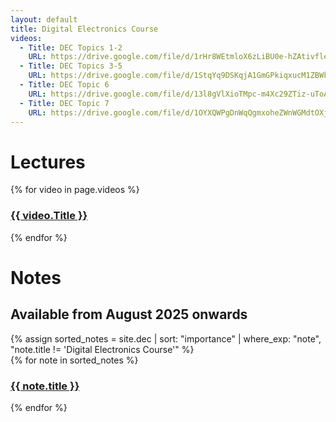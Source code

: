 ```yaml
---
layout: default
title: Digital Electronics Course
videos:
  - Title: DEC Topics 1-2
    URL: https://drive.google.com/file/d/1rHr8WEtmloX6zLiBU0e-hZAtivfleRSr/view?usp=sharing
  - Title: DEC Topics 3-5
    URL: https://drive.google.com/file/d/1StqYq9DSKqjA1GmGPkiqxucM1ZBWknlc/view?usp=sharing
  - Title: DEC Topic 6
    URL: https://drive.google.com/file/d/13l8gVlXioTMpc-m4Xc29ZTiz-uToAY6F/view?usp=sharing
  - Title: DEC Topic 7
    URL: https://drive.google.com/file/d/1OYXQWPgDnWqQgmxoheZWnWGMdtOXj2Hz/view?usp=sharing
---
```

<style>
  .video-gallery {
    display: flex;
    flex-wrap: wrap;
    gap: 20px;
  }

  .video-item {
    width: 200px;
    text-align: center;
  }

  .video-item img {
    width: 100%;
    border-radius: 8px;
    transition: transform 0.3s;
  }

  .video-item img:hover {
    transform: scale(1.05);
  }
</style>

<h1>Lectures</h1>
<div class="card-container">
  {% for video in page.videos %}
    <div class="card dec-lecture">
      <a href="{{ video.URL }}">
          <!-- Replace with a thumbnail generator or a default image -->
          <!--<img src="/path/to/default-thumbnail.jpg" alt="{{ file.name }} Thumbnail">-->
        <h3>{{ video.Title }}</h3>
      </a>
    </div>
  {% endfor %}
</div>

<h1>Notes</h1>
<h2>Available from August 2025 onwards</h2>
{% assign sorted_notes = site.dec | sort: "importance" | where_exp: "note", "note.title != 'Digital Electronics Course'" %}
<div class="card-container">
{% for note in sorted_notes %}
  <div class="card dec-note">
        <a href="{{ note.Link }}">
          <h3>{{ note.title }}</h3>
        </a>
      </div>
{% endfor %}
</div>